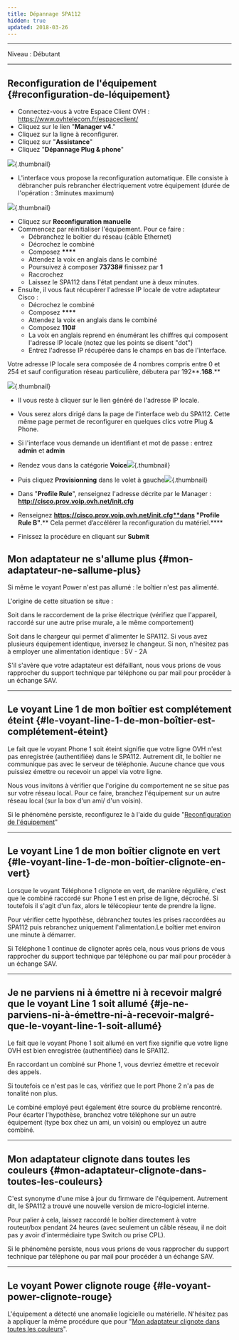 ```yaml
---
title: Dépannage SPA112
hidden: true
updated: 2018-03-26
---
```


------------------------------------------------------------------------

Niveau : Débutant

------------------------------------------------------------------------

## Reconfiguration de l'équipement {#reconfiguration-de-léquipement}

-   Connectez-vous à votre Espace Client OVH : <https://www.ovhtelecom.fr/espaceclient/>
-   Cliquez sur le lien "**Manager v4**."
-   Cliquez sur la ligne à reconfigurer.
-   Cliquez sur "**Assistance**"
-   Cliquez "**Dépannage Plug & phone**"

![](images/depspa112.png){.thumbnail}

-   L'interface vous propose la reconfiguration automatique. Elle consiste à débrancher puis rebrancher électriquement votre équipement (durée de l'opération : 3minutes maximum)

![](images/depspa20_2.png){.thumbnail}

-   Cliquez sur **Reconfiguration manuelle**
-   Commencez par réinitialiser l'équipement. Pour ce faire :
    -   Débranchez le boîtier du réseau (câble Ethernet)
    -   Décrochez le combiné
    -   Composez **\*\*\*\***
    -   Attendez la voix en anglais dans le combiné
    -   Poursuivez à composer **73738\#** finissez par **1**
    -   Raccrochez
    -   Laissez le SPA112 dans l'état pendant une à deux minutes.
-   Ensuite, il vous faut récupérer l'adresse IP locale de votre adaptateur Cisco :
    -   Décrochez le combiné
    -   Composez **\*\*\*\***
    -   Attendez la voix en anglais dans le combiné
    -   Composez **110\#**
    -   La voix en anglais reprend en énumérant les chiffres qui composent l'adresse IP locale (notez que les points se disent "dot")
    -   Entrez l'adresse IP récupérée dans le champs en bas de l'interface.

Votre adresse IP locale sera composée de 4 nombres compris entre 0 et 254 et sauf configuration réseau particulière, débutera par 192**.**168**.**

![](images/depspa20_3.png){.thumbnail}

-   Il vous reste à cliquer sur le lien généré de l'adresse IP locale.
-   Vous serez alors dirigé dans la page de l'interface web du SPA112. Cette même page permet de reconfigurer en quelques clics votre Plug & Phone.
-   Si l'interface vous demande un identifiant et mot de passe : entrez **admin** et **admin**
-   Rendez vous dans la catégorie **Voice**![](images/dep_spa113_b2.png){.thumbnail}

-   Puis cliquez **Provisionning** dans le volet à gauche![](images/dep_spa114_c.png){.thumbnail}

-   Dans "**Profile Rule**", renseignez l'adresse décrite par le Manager : **http://cisco.prov.voip.ovh.net/init.cfg**
-   Renseignez **https://cisco.prov.voip.ovh.net/init.cfg**dans "**Profile Rule B**"**.** Cela permet d’accélérer la reconfiguration du matériel.****
-   Finissez la procédure en cliquant sur **Submit**

## Mon adaptateur ne s'allume plus {#mon-adaptateur-ne-sallume-plus}

Si même le voyant Power n'est pas allumé : le boîtier n'est pas alimenté.

L'origine de cette situation se situe :

Soit dans le raccordement de la prise électrique (vérifiez que l'appareil, raccordé sur une autre prise murale, a le même comportement)

Soit dans le chargeur qui permet d'alimenter le SPA112. Si vous avez plusieurs équipement identique, inversez le changeur. Si non, n'hésitez pas à employer une alimentation identique : 5V - 2A

S'il s'avère que votre adaptateur est défaillant, nous vous prions de vous rapprocher du support technique par téléphone ou par mail pour procéder à un échange SAV.

------------------------------------------------------------------------

## Le voyant Line 1 de mon boîtier est complétement éteint {#le-voyant-line-1-de-mon-boîtier-est-complétement-éteint}

Le fait que le voyant Phone 1 soit éteint signifie que votre ligne OVH n'est pas enregistrée (authentifiée) dans le SPA112. Autrement dit, le boîtier ne communique pas avec le serveur de téléphonie. Aucune chance que vous puissiez émettre ou recevoir un appel via votre ligne.

Nous vous invitons à vérifier que l'origine du comportement ne se situe pas sur votre réseau local. Pour ce faire, branchez l'équipement sur un autre réseau local (sur la box d'un ami/ d'un voisin).

Si le phénomène persiste, reconfigurez le à l'aide du guide "[Reconfiguration de l'équipement](#DépannageSPA112-reconfiguration)"

------------------------------------------------------------------------

## Le voyant Line 1 de mon boîtier clignote en vert {#le-voyant-line-1-de-mon-boîtier-clignote-en-vert}

Lorsque le voyant Téléphone 1 clignote en vert, de manière régulière, c'est que le combiné raccordé sur Phone 1 est en prise de ligne, décroché. Si toutefois il s'agit d'un fax, alors le télécopieur tente de prendre la ligne.

Pour vérifier cette hypothèse, débranchez toutes les prises raccordées au SPA112 puis rebranchez uniquement l'alimentation.Le boîtier met environ une minute à démarrer.

Si Téléphone 1 continue de clignoter après cela, nous vous prions de vous rapprocher du support technique par téléphone ou par mail pour procéder à un échange SAV.

------------------------------------------------------------------------

## Je ne parviens ni à émettre ni à recevoir malgré que le voyant Line 1 soit allumé {#je-ne-parviens-ni-à-émettre-ni-à-recevoir-malgré-que-le-voyant-line-1-soit-allumé}

Le fait que le voyant Phone 1 soit allumé en vert fixe signifie que votre ligne OVH est bien enregistrée (authentifiée) dans le SPA112.

En raccordant un combiné sur Phone 1, vous devriez émettre et recevoir des appels.

Si toutefois ce n'est pas le cas, vérifiez que le port Phone 2 n'a pas de tonalité non plus.

Le combiné employé peut également être source du problème rencontré. Pour écarter l'hypothèse, branchez votre téléphone sur un autre équipement (type box chez un ami, un voisin) ou employez un autre combiné.

------------------------------------------------------------------------

## Mon adaptateur clignote dans toutes les couleurs {#mon-adaptateur-clignote-dans-toutes-les-couleurs}

C'est synonyme d'une mise à jour du firmware de l'équipement. Autrement dit, le SPA112 a trouvé une nouvelle version de micro-logiciel interne.

Pour palier à cela, laissez raccordé le boîtier directement à votre routeur/box pendant 24 heures (avec seulement un câble réseau, il ne doit pas y avoir d'intermédiaire type Switch ou prise CPL).

Si le phénomène persiste, nous vous prions de vous rapprocher du support technique par téléphone ou par mail pour procéder à un échange SAV.

------------------------------------------------------------------------

## Le voyant Power clignote rouge {#le-voyant-power-clignote-rouge}

L'équipement a détecté une anomalie logicielle ou matérielle. N'hésitez pas à appliquer la même procédure que pour "[Mon adaptateur clignote dans toutes les couleurs](#DépannageSPA112-clignote)".
